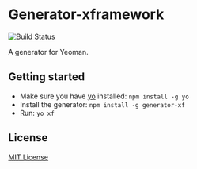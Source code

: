 # Generator-xframework
[![Build Status](https://secure.travis-ci.org/someuser/generator-xframework.png?branch=master)](https://travis-ci.org/someuser/generator-xframework)

A generator for Yeoman.

## Getting started
- Make sure you have [yo](https://github.com/yeoman/yo) installed:
    `npm install -g yo`
- Install the generator: `npm install -g generator-xf`
- Run: `yo xf`

## License
[MIT License](http://en.wikipedia.org/wiki/MIT_License)
